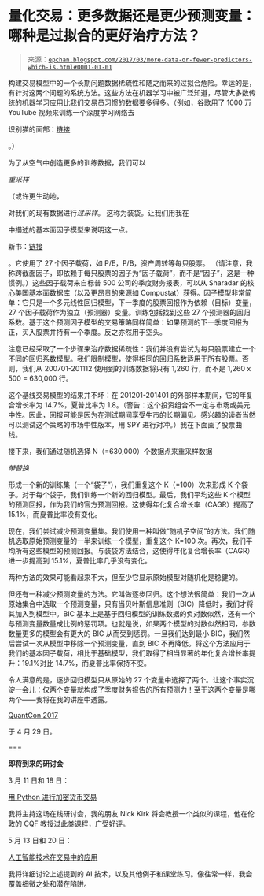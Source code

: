 <!--yml

分类：未分类

日期：2024-05-12 18:56:12

-->

# 量化交易：更多数据还是更少预测变量：哪种是过拟合的更好治疗方法？

> 来源：[`epchan.blogspot.com/2017/03/more-data-or-fewer-predictors-which-is.html#0001-01-01`](http://epchan.blogspot.com/2017/03/more-data-or-fewer-predictors-which-is.html#0001-01-01)

构建交易模型中的一个长期问题数据稀疏性和随之而来的过拟合危险。幸运的是，有针对这两个问题的系统方法。这些方法在机器学习中被广泛知道，尽管大多数传统的机器学习应用比我们交易员习惯的数据要多得多。（例如，谷歌用了 1000 万 YouTube 视频来训练一个深度学习网络去

识别猫的面部：[链接](http://static.googleusercontent.com/media/research.google.com/en//archive/unsupervised_icml2012.pdf)

。）

为了从空气中创造更多的训练数据，我们可以

*重采样*

（或许更生动地，

对我们的现有数据进行*过采样*。 这称为装袋。让我们用我在

中描述的基本面因子模型来说明这一点。

新书：[链接](http://amzn.to/2kTMvUM)

。它使用了 27 个因子载荷，如 P/E，P/B，资产周转等每只股票。 （请注意，我称跨截面因子，即依赖于每只股票的因子为“因子载荷”，而不是“因子”，这是一种惯例。）这些因子载荷来自标普 500 公司的季度财务报表，可以从 Sharadar 的核心美国基本面数据库（以及更昂贵的来源如 Compustat）获得。因子模型非常简单：它只是一个多元线性回归模型，下一季度的股票回报作为依赖（目标）变量，27 个因子载荷作为独立（预测器）变量。训练包括找到这些 27 个预测器的回归系数。基于这个预测因子模型的交易策略同样简单：如果预测的下一季度回报为正，买入股票并持有一个季度。反之亦然用于空头。

注意已经采取了一个步骤来治疗数据稀疏性：我们并没有尝试为每只股票建立一个不同的回归系数模型。我们限制模型，使得相同的回归系数适用于所有股票。否则，我们从 200701-201112 使用到的训练数据将只有 1,260 行，而不是 1,260 x 500 = 630,000 行。

这个基线交易模型的结果并不坏：在 201201-201401 的外部样本期间，它的年复合增长率为 14.7%，夏普比率为 1.8。（警告：这个投资组合不一定与市场或美元中性。因此，回报可能是因为在测试期间享受牛市的长期偏见。感兴趣的读者当然可以测试这个策略的市场中性版本，用 SPY 进行对冲。）我在下面画了股票曲线。

接下来，我们通过随机选择 N（=630,000）个数据点来重采样数据

*带替换*

形成一个新的训练集（一个“袋子”），我们重复这个 K（=100）次来形成 K 个袋子。对于每个袋子，我们训练一个新的回归模型。最后，我们平均这些 K 个模型的预测回报，作为我们的官方预测回报。这使得年化复合增长率（CAGR）提高了 15.1%，而夏普比率没有变化。

现在，我们尝试减少预测变量集。我们使用一种叫做“随机子空间”的方法。我们随机选取原始预测变量的一半来训练一个模型，重复这个 K=100 次。再次，我们平均所有这些模型的预测回报。与装袋方法结合，这使得年化复合增长率（CAGR）进一步提高到 15.1%，夏普比率几乎没有变化。

两种方法的效果可能看起来不大，但至少它显示原始模型对随机化是稳健的。

但还有一种减少预测变量的方法。它叫做逐步回归。这个想法很简单：我们一次从原始集合中选取一个预测变量，只有当贝叶斯信息准则（BIC）降低时，我们才将其加入到模型中。BIC 基本上是基于回归模型的训练数据的负对数似然，还有一个与预测变量数量成比例的惩罚项。也就是说，如果两个模型的对数似然相同，参数数量更多的模型会有更大的 BIC 从而受到惩罚。一旦我们达到最小 BIC，我们然后尝试一次从模型中移除一个预测变量，直到 BIC 不再降低。将这个方法应用于我们的基本因子载荷，相比于基础模型，我们取得了相当显著的年化复合增长率提升：19.1%对比 14.7%，而夏普比率保持不变。

令人满意的是，逐步回归模型只从原始的 27 个变量中选择了两个。让这个事实沉淀一会儿：仅两个变量就构成了季度财务报告的所有预测力！至于这两个变量是哪两个——我将在我的讲座中透露。

[QuantCon 2017](http://www.quantcon.com/)

于 4 月 29 日。

===

**即将到来的研讨会**

3 月 11 日和 18 日：

[用 Python 进行加密货币交易](http://epchan.com/workshops)

我将主持这场在线研讨会，我的朋友 Nick Kirk 将会教授一个类似的课程，他在伦敦的 CQF 教授过此类课程，广受好评。

5 月 13 日和 20 日：

[人工智能技术在交易中的应用](http://epchan.com/workshops)

我将详细讨论上述提到的 AI 技术，以及其他例子和课堂练习。像往常一样，我会覆盖细微之处和潜在陷阱。

